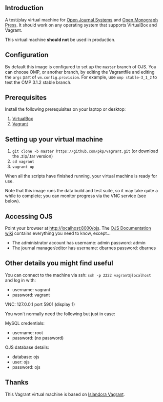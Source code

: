 ## Introduction

A test/play virtual machine for [Open Journal Systems](http://pkp.sfu.ca/ojs/)
and [Open Monograph Press](http://pkp.sfu.ca/omp). It should work on any
operating system that supports VirtualBox and Vagrant.

This virtual machine **should not** be used in production.

## Configuration

By default this image is configured to set up the `master` branch of OJS.
You can choose OMP, or another branch, by editing the Vagrantfile and editing
the `args` part of `vm.config.provision`. For example, use `omp stable-3_1_2`
to test the OMP 3.1.2 stable branch.

## Prerequisites

Install the following prerequisites on your laptop or desktop:

1. [VirtualBox](https://www.virtualbox.org/)
2. [Vagrant](http://www.vagrantup.com/)

## Setting up your virtual machine

1. `git clone -b master https://github.com/pkp/vagrant.git` (or download the .zip/.tar version)
2. `cd vagrant`
3. `vagrant up`

When all the scripts have finished running, your virtual machine is ready for use.

Note that this image runs the data build and test suite, so it may take quite a while to complete; you can monitor progress via the VNC service (see below).

## Accessing OJS

Point your browser at [http://localhost:8000/ojs](http://localhost:8000/ojs). The [OJS Documentation wiki](https://pkp.sfu.ca/wiki/index.php?title=OJS_Documentation) contains everything you need to know, except...
* The administrator account has username: admin password: admin
* The journal manager/editor has username: dbarnes password: dbarnes

## Other details you might find useful

You can connect to the machine via ssh: `ssh -p 2222 vagrant@localhost` and log in with:
  - username: vagrant
  - password: vagrant

VNC: 127.0.0.1 port 5901 (display 1)

You won't normally need the following but just in case:

MySQL credentials:
  - username: root
  - password: (no password)

OJS database details:
  - database: ojs
  - user: ojs
  - password: ojs

## Thanks

This Vagrant virtual machine is based on [Islandora Vagrant](https://github.com/Islandora-Labs/islandora_vagrant).
